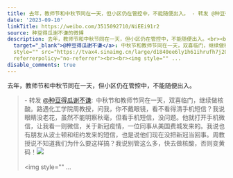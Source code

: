 ```yaml
---
title: 去年，教师节和中秋节同在一天，但小区仍在管控中，不能随便出入。 - 转发 @种豆得瓜谢不谦:&ensp;中秋节和教师节同在一天，双喜临门，继续做核酸。路遇化工学院...
date: '2023-09-10'
linkTitle: https://weibo.com/3515092710/NiEEi91r2
source: 种豆得瓜谢不谦的微博
description: 去年，教师节和中秋节同在一天，但小区仍在管控中，不能随便出入。<br><blockquote> - 转发 <a href="https://weibo.com/3515092710"
  target="_blank">@种豆得瓜谢不谦</a>: 中秋节和教师节同在一天，双喜临门，继续做核酸。路遇化工学院周教授，问我，你不戴眼镜，看不看得清手机短信？我说眼睛没老花，虽然不能明察秋毫，但看手机短信，没问题。他就打开手机微信，让我看一则微信，关于新冠疫情，一位同事从美国费城发来的。我说也有朋友从波士顿和纽约发来的短信，也是说他们现在没把新冠当回事。周教授说不知道我们为什么要这样搞？我说别管这么多，快去做核酸，否则变黄码！<img
  style="" src="https://tvax4.sinaimg.cn/large/d1840ee6ly1h61ihrufh7j20w01u0wo3.jpg"
  referrerpolicy="no-referrer"><br><br><img style="" ...
disable_comments: true
---
```

去年，教师节和中秋节同在一天，但小区仍在管控中，不能随便出入。<br><blockquote> - 转发 <a href="https://weibo.com/3515092710" target="_blank">@种豆得瓜谢不谦</a>: 中秋节和教师节同在一天，双喜临门，继续做核酸。路遇化工学院周教授，问我，你不戴眼镜，看不看得清手机短信？我说眼睛没老花，虽然不能明察秋毫，但看手机短信，没问题。他就打开手机微信，让我看一则微信，关于新冠疫情，一位同事从美国费城发来的。我说也有朋友从波士顿和纽约发来的短信，也是说他们现在没把新冠当回事。周教授说不知道我们为什么要这样搞？我说别管这么多，快去做核酸，否则变黄码！<img style="" src="https://tvax4.sinaimg.cn/large/d1840ee6ly1h61ihrufh7j20w01u0wo3.jpg" referrerpolicy="no-referrer"><br><br><img style="" ...
